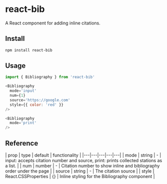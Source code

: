 # react-bib
A React component for adding inline citations.

## Install

```bash
npm install react-bib
```

## Usage

```js
import { Bibliography } from 'react-bib'

<Bibliography
  mode='input'
  num={1}
  source='https://google.com'
  style={{ color: 'red' }}
/>

<Bibliography
  mode='print'
/>
```
## Reference

| prop  | type  | default  | functionality  |
|---|---|---|---|---|
| mode  | string   | - |  input: accepts citation number and source, print: prints collected stations as a list. |
| num  | number   | - |  Citation number to show inline and bibliography order under the page |
|  source | string  | -  | The citation source  |
| style   | React.CSSProperties   | {}  | Inline styling for the Bibliography component  |